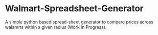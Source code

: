 # Walmart-Spreadsheet-Generator
 
A simple python based spread-sheet generator to compare prices across walamrts within a given radius (Work in Progress).
